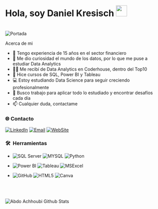 ## <H1>Hola, soy Daniel Kresisch <img src="https://user-images.githubusercontent.com/18350557/176309783-0785949b-9127-417c-8b55-ab5a4333674e.gif" alt="" data-animated-image="" width="35" height="35" /><H1>
<!--
**danykre/danykre** is a ✨ _special_ ✨ repository because its `README.md` (this file) appears on your GitHub profile.
-->
<img class="img-fluid" src="https://media.licdn.com/dms/image/v2/D4D16AQGCEogJFwTOVg/profile-displaybackgroundimage-shrink_350_1400/profile-displaybackgroundimage-shrink_350_1400/0/1720361157101?e=1734566400&v=beta&t=Vu1sA1AanV-_JvHTuTHctmiDOmyJjHvOCOWclTTYcDc" alt="Portada"/>


Acerca de mi
- 🏦 Tengo experiencia de 15 años en el sector financiero
- 👀 Me dio curiosidad el mundo de los datos, por lo que me puse a estudiar Data Analytics
- 👨‍🎓 Me recibí de Data Analytics en Coderhouse, dentro del Top10
- 📓 Hice cursos de SQL, Power BI y Tableau
- 💻 Estoy estudiando Data Science para seguir creciendo profesionalmente
- 💬 Busco trabajo para aplicar todo lo estudiado y encontrar desafíos cada día
- 📫 Cualquier duda, contactame
<H3>🌐 Contacto </H3>
 <a href="https://www.linkedin.com/in/daniel-kresisch-7864551b/" target="_blank"><img src="https://img.shields.io/static/v1?style=for-the-badge&message=LinkedIn&color=0A66C2&logo=LinkedIn&logoColor=FFFFFF&label=" alt="LinkedIn" /></a>
 <a href="mailto:danielkresisch@gmail.com" target="_blank"><img alt="Email" src="https://img.shields.io/static/v1?style=for-the-badge&message=Gmail&color=EA4335&logo=Gmail&logoColor=FFFFFF&label=" /></a>
 <a href="https://danielkresisch.com.ar" target="_blank"><img alt="WebSite" src= "https://img.shields.io/badge/website-000000?style=for-the-badge&logo=About.me&logoColor=white="/></a>

<br/>

<h3> 🛠 &nbsp;Herramientas</h3>

  - ![SQL Server](https://img.shields.io/badge/Microsoft_SQL_Server-CC2927?style=for-the-badge&logo=microsoft-sql-server&logoColor=white)
    ![MYSQL](https://img.shields.io/badge/MySQL-00000F?style=for-the-badge&logo=mysql&logoColor=white)
    ![Python](https://img.shields.io/badge/Python-3776AB?style=for-the-badge&logo=python&logoColor=white)

  - ![Power BI](https://img.shields.io/badge/power_bi-F2C811?style=for-the-badge&amp;logo=powerbi&amp;logoColor=black)
    ![Tableau](https://img.shields.io/badge/Tableau-E97627?style=for-the-badge&logo=Tableau&logoColor=white)
    ![MSExcel](https://img.shields.io/badge/Microsoft_Excel-217346?style=for-the-badge&logo=microsoft-excel&logoColor=white) 
    
  - ![GitHub](https://img.shields.io/badge/GitHub-100000?style=for-the-badge&logo=github&logoColor=white)
    ![HTML5](https://img.shields.io/badge/HTML5-E34F26?style=for-the-badge&logo=html5&logoColor=white)
    ![Canva]( https://img.shields.io/badge/Canva-%2300C4CC.svg?&style=for-the-badge&logo=Canva&logoColor=white)

<br/>

<br />
<br />

<img align="center" src="https://github-readme-stats.vercel.app/api?username=danykre&include_all_commits=true&count_private=true&show_icons=true&line_height=30&title_color=CDB4DB&icon_color=CDB4DB&text_color=D3D3D3&bg_color=0A0A0A" alt="Abdo Achhoubi Github Stats">
<br />
<br />
<br />
